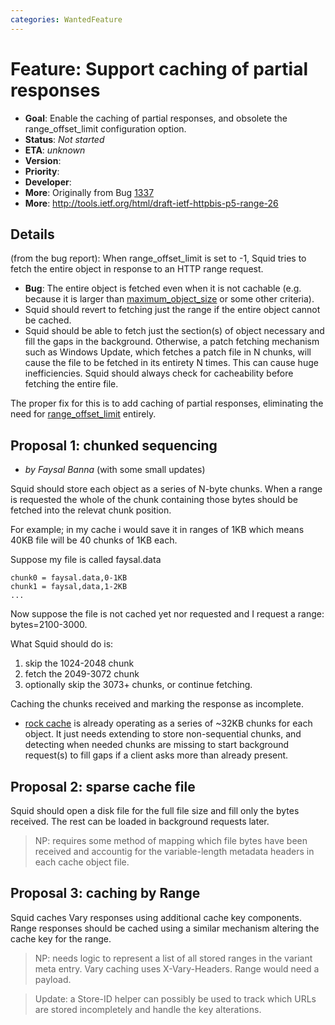 ```yaml
---
categories: WantedFeature
---
```

# Feature: Support caching of partial responses

  - **Goal**: Enable the caching of partial responses, and obsolete the
  range_offset_limit configuration option.
- **Status**: *Not started*
- **ETA**: *unknown*
- **Version**:
- **Priority**:
- **Developer**:
- **More**: Originally from Bug
  [1337](https://bugs.squid-cache.org/show_bug.cgi?id=1337)
- **More**:
  <http://tools.ietf.org/html/draft-ietf-httpbis-p5-range-26>

## Details

(from the bug report): When range_offset_limit is set to -1, Squid
tries to fetch the entire object in response to an HTTP range request.

- **Bug**: The entire object is fetched even when it is not cachable
    (e.g. because it is larger than
    [maximum_object_size](http://www.squid-cache.org/Doc/config/maximum_object_size)
    or some other criteria).
- Squid should revert to fetching just the range if the entire
    object cannot be cached.
- Squid should be able to fetch just the section(s) of object
    necessary and fill the gaps in the background. Otherwise, a
    patch fetching mechanism such as Windows Update, which fetches a
    patch file in N chunks, will cause the file to be fetched in its
    entirety N times. This can cause huge inefficiencies. Squid
    should always check for cacheability before fetching the entire
    file.

The proper fix for this is to add caching of partial responses,
eliminating the need for
[range_offset_limit](http://www.squid-cache.org/Doc/config/range_offset_limit)
entirely.

## Proposal 1: chunked sequencing

- *by Faysal Banna* (with some small updates)

Squid should store each object as a series of N-byte chunks. When a
range is requested the whole of the chunk containing those bytes should
be fetched into the relevat chunk position.

For example; in my cache i would save it in ranges of 1KB which means
40KB file will be 40 chunks of 1KB each.

Suppose my file is called faysal.data

    chunk0 = faysal.data,0-1KB
    chunk1 = faysal,data,1-2KB
    ...

Now suppose the file is not cached yet nor requested and I request a
range: bytes=2100-3000.

What Squid should do is:

1. skip the 1024-2048 chunk
1. fetch the 2049-3072 chunk
1. optionally skip the 3073+ chunks, or continue fetching.

Caching the chunks received and marking the response as incomplete.

- [rock cache](/Features/LargeRockStore)
    is already operating as a series of \~32KB chunks for each object.
    It just needs extending to store non-sequential chunks, and
    detecting when needed chunks are missing to start background
    request(s) to fill gaps if a client asks more than already present.

## Proposal 2: sparse cache file

Squid should open a disk file for the full file size and fill only the
bytes received. The rest can be loaded in background requests later.

> NP: requires some method of mapping which file bytes have been
    received and accountig for the variable-length metadata headers in
    each cache object file.

## Proposal 3: caching by Range

Squid caches Vary responses using additional cache key components. Range
responses should be cached using a similar mechanism altering the cache
key for the range.

> NP: needs logic to represent a list of all stored ranges in the
    variant meta entry. Vary caching uses X-Vary-Headers. Range would
    need a payload.

> Update: a Store-ID helper can possibly be used to track which URLs
    are stored incompletely and handle the key alterations.
